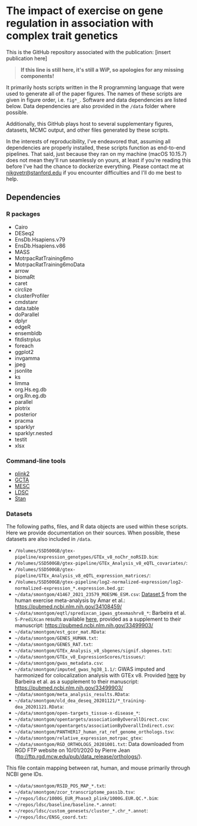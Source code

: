 # The impact of exercise on gene regulation in association with complex trait genetics

This is the GitHub repository associated with the publication: [insert publication here] 

>**If this line is still here, it's still a WiP, so apologies for any missing components!**

It primarily hosts scripts written in the R programming language that were used to 
generate all of the paper figures. The names of these scripts are given in figure order, 
i.e. `fig*_`. Software and data dependencies are listed below. Data dependencies are 
also provided in the `/data` folder where possible.


Additionally, this GitHub plays host to several supplementary figures, datasets, 
MCMC output, and other files generated by these scripts.

In the interests of reproducibility, I've endeavored that, assuming all dependencies 
are properly installed, these scripts function as end-to-end pipelines. That said, 
just because they ran on my machine (macOS 10.15.7) does not mean they'll run seamlessly 
on yours, at least if you're reading this before I've had the chance to dockerize everything. 
Please contact me at nikgvetr@stanford.edu if you encounter difficulties and I'll do me best to help.

## Dependencies

### R packages 

* Cairo  
* DESeq2  
* EnsDb.Hsapiens.v79  
* EnsDb.Hsapiens.v86  
* MASS  
* MotrpacRatTraining6mo  
* MotrpacRatTraining6moData  
* arrow  
* biomaRt  
* caret  
* circlize  
* clusterProfiler  
* cmdstanr  
* data.table  
* doParallel  
* dplyr  
* edgeR  
* ensembldb  
* fitdistrplus  
* foreach  
* ggplot2  
* invgamma  
* jpeg  
* jsonlite  
* ks  
* limma  
* org.Hs.eg.db  
* org.Rn.eg.db  
* parallel  
* plotrix  
* posterior  
* pracma  
* sparklyr  
* sparklyr.nested  
* testit  
* xlsx  

### Command-line tools

* [plink2](https://www.cog-genomics.org/plink/2.0/)  
* [GCTA](https://yanglab.westlake.edu.cn/software/gcta/#Overview)  
* [MESC](https://github.com/douglasyao/mesc)  
* [LDSC](https://github.com/bulik/ldsc)  
* [Stan](https://mc-stan.org/cmdstanr/)  

### Datasets  

The following paths, files, and R data objects are used within these scripts. Here
we provide documentation on their sources. When possible, these datasets are also
included in `/data`. 

* `/Volumes/SSD500GB/gtex-pipeline/expression_genotypes/GTEx_v8_noChr_noRSID.bim`:  
* `/Volumes/SSD500GB/gtex-pipeline/GTEx_Analysis_v8_eQTL_covariates/`:  
* `/Volumes/SSD500GB/gtex-pipeline/GTEx_Analysis_v8_eQTL_expression_matrices/`:  
* `/Volumes/SSD500GB/gtex-pipeline/log2-normalized-expression/log2-normalized-expression_*.expression.bed.gz`:  
* `~/data/smontgom/41467_2021_23579_MOESM6_ESM.csv`: [Dataset 5](https://static-content.springer.com/esm/art%3A10.1038%2Fs41467-021-23579-x/MediaObjects/41467_2021_23579_MOESM6_ESM.xlsx)
from the human exercise meta-analysis by Amar et al.: <https://pubmed.ncbi.nlm.nih.gov/34108459/> 
* `~/data/smontgom/eqtl/spredixcan_igwas_gtexmashrv8_*`: Barbeira et al. `S-PrediXcan` results
available [here](https://zenodo.org/record/3518299#.Y9rPqezMIUE), provided as a 
supplement to their manuscript: <https://pubmed.ncbi.nlm.nih.gov/33499903/>   
* `~/data/smontgom/est_gcor_mat.RData`:  
* `~/data/smontgom/GENES_HUMAN.txt`:  
* `~/data/smontgom/GENES_RAT.txt`:  
* `~/data/smontgom/GTEx_Analysis_v8_sbgenes/signif.sbgenes.txt`:  
* `~/data/smontgom/GTEx_v8_ExpressionScores/tissues/`:  
* `~/data/smontgom/gwas_metadata.csv`:  
* `~/data/smontgom/imputed_gwas_hg38_1.1/`: GWAS imputed and harmonized for colocalization 
analysis with GTEx v8. Provided [here](https://zenodo.org/record/3629742#.Y9rTQOzMIUF) by Barbeira et al. as a supplement to their 
manuscript: <https://pubmed.ncbi.nlm.nih.gov/33499903/>  
* `~/data/smontgom/meta_analysis_results.RData`:  
* `~/data/smontgom/old_dea_deseq_20201121/*_training-dea_20201121.RData`:  
* `~/data/smontgom/open-targets_tissue-x-disease_*`:  
* `~/data/smontgom/opentargets/associationByOverallDirect.csv`:  
* `~/data/smontgom/opentargets/associationByOverallIndirect.csv`:  
* `~/data/smontgom/PANTHER17_human_rat_ref_genome_orthologs.tsv`:  
* `~/data/smontgom/relative_expression_motrpac_gtex`:  
* `~/data/smontgom/RGD_ORTHOLOGS_20201001.txt`: Data downloaded from RGD FTP website 
on 10/01/2020 by Pierre Jean (<ftp://ftp.rgd.mcw.edu/pub/data_release/orthologs/>). 

This file contain mapping between rat, human, and mouse primarily through NCBI gene IDs.  
* `~/data/smontgom/RSID_POS_MAP_*.txt`:  
* `~/data/smontgom/zcor_transcriptome_pass1b.tsv`:  
* `~/repos/ldsc/1000G_EUR_Phase3_plink/1000G.EUR.QC.*.bim`:  
* `~/repos/ldsc/baseline/baseline.*.annot`:  
* `~/repos/ldsc/custom_genesets/cluster_*.chr_*.annot`: 
* `~/repos/ldsc/ENSG_coord.txt`:  

